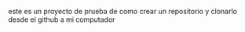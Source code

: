 este es un proyecto de prueba de como crear un repositorio y clonarlo desde el github a mi computador